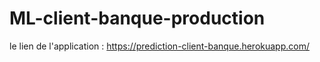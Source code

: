 # ML-client-banque-production

le lien de l'application : https://prediction-client-banque.herokuapp.com/
